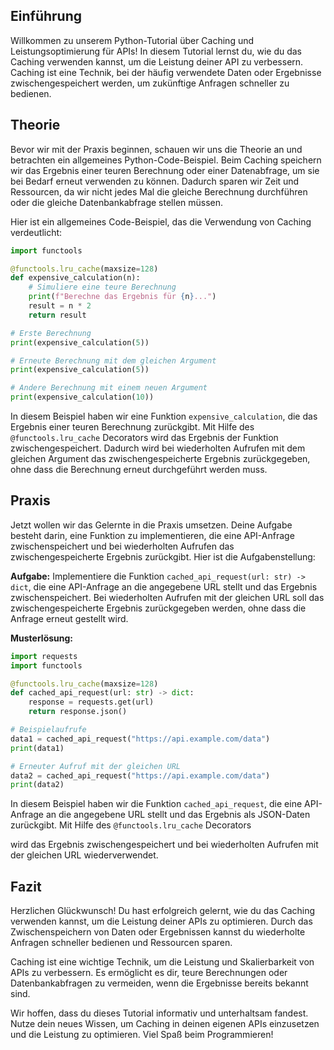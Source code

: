 
## Einführung

Willkommen zu unserem Python-Tutorial über Caching und Leistungsoptimierung für APIs! In diesem Tutorial lernst du, wie du das Caching verwenden kannst, um die Leistung deiner API zu verbessern. Caching ist eine Technik, bei der häufig verwendete Daten oder Ergebnisse zwischengespeichert werden, um zukünftige Anfragen schneller zu bedienen.

## Theorie

Bevor wir mit der Praxis beginnen, schauen wir uns die Theorie an und betrachten ein allgemeines Python-Code-Beispiel. Beim Caching speichern wir das Ergebnis einer teuren Berechnung oder einer Datenabfrage, um sie bei Bedarf erneut verwenden zu können. Dadurch sparen wir Zeit und Ressourcen, da wir nicht jedes Mal die gleiche Berechnung durchführen oder die gleiche Datenbankabfrage stellen müssen.

Hier ist ein allgemeines Code-Beispiel, das die Verwendung von Caching verdeutlicht:

```python
import functools

@functools.lru_cache(maxsize=128)
def expensive_calculation(n):
    # Simuliere eine teure Berechnung
    print(f"Berechne das Ergebnis für {n}...")
    result = n * 2
    return result

# Erste Berechnung
print(expensive_calculation(5))

# Erneute Berechnung mit dem gleichen Argument
print(expensive_calculation(5))

# Andere Berechnung mit einem neuen Argument
print(expensive_calculation(10))
```

In diesem Beispiel haben wir eine Funktion `expensive_calculation`, die das Ergebnis einer teuren Berechnung zurückgibt. Mit Hilfe des `@functools.lru_cache` Decorators wird das Ergebnis der Funktion zwischengespeichert. Dadurch wird bei wiederholten Aufrufen mit dem gleichen Argument das zwischengespeicherte Ergebnis zurückgegeben, ohne dass die Berechnung erneut durchgeführt werden muss.

## Praxis

Jetzt wollen wir das Gelernte in die Praxis umsetzen. Deine Aufgabe besteht darin, eine Funktion zu implementieren, die eine API-Anfrage zwischenspeichert und bei wiederholten Aufrufen das zwischengespeicherte Ergebnis zurückgibt. Hier ist die Aufgabenstellung:

**Aufgabe:** Implementiere die Funktion `cached_api_request(url: str) -> dict`, die eine API-Anfrage an die angegebene URL stellt und das Ergebnis zwischenspeichert. Bei wiederholten Aufrufen mit der gleichen URL soll das zwischengespeicherte Ergebnis zurückgegeben werden, ohne dass die Anfrage erneut gestellt wird.

**Musterlösung:**

```python
import requests
import functools

@functools.lru_cache(maxsize=128)
def cached_api_request(url: str) -> dict:
    response = requests.get(url)
    return response.json()

# Beispielaufrufe
data1 = cached_api_request("https://api.example.com/data")
print(data1)

# Erneuter Aufruf mit der gleichen URL
data2 = cached_api_request("https://api.example.com/data")
print(data2)
```

In diesem Beispiel haben wir die Funktion `cached_api_request`, die eine API-Anfrage an die angegebene URL stellt und das Ergebnis als JSON-Daten zurückgibt. Mit Hilfe des `@functools.lru_cache` Decorators

 wird das Ergebnis zwischengespeichert und bei wiederholten Aufrufen mit der gleichen URL wiederverwendet.

## Fazit

Herzlichen Glückwunsch! Du hast erfolgreich gelernt, wie du das Caching verwenden kannst, um die Leistung deiner APIs zu optimieren. Durch das Zwischenspeichern von Daten oder Ergebnissen kannst du wiederholte Anfragen schneller bedienen und Ressourcen sparen.

Caching ist eine wichtige Technik, um die Leistung und Skalierbarkeit von APIs zu verbessern. Es ermöglicht es dir, teure Berechnungen oder Datenbankabfragen zu vermeiden, wenn die Ergebnisse bereits bekannt sind.

Wir hoffen, dass du dieses Tutorial informativ und unterhaltsam fandest. Nutze dein neues Wissen, um Caching in deinen eigenen APIs einzusetzen und die Leistung zu optimieren. Viel Spaß beim Programmieren!